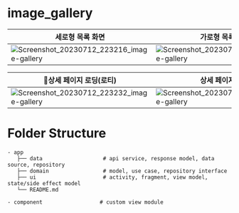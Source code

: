 # image_gallery

세로형 목록 화면 | 가로형 목록 화면
---| ---|
![Screenshot_20230712_223216_image-gallery](https://github.com/binhyul/image_gallery/assets/33985795/7e309192-ad24-4392-aab0-7843db3330ff) | ![Screenshot_20230712_223225_image-gallery](https://github.com/binhyul/image_gallery/assets/33985795/b8b964c7-b6e7-47b7-87bc-0c6f7072d39e)


상세 페이지 로딩(로티) | 상세 페이지 화면
---| ---|
![Screenshot_20230712_223232_image-gallery](https://github.com/binhyul/image_gallery/assets/33985795/c58fe177-aa6c-4152-8d4e-6597529e16b6)| ![Screenshot_20230712_223234_image-gallery](https://github.com/binhyul/image_gallery/assets/33985795/58d275da-01b5-4038-bc6e-8b1c8175fc31)



Folder Structure
============================

    - app
       ├── data                   # api service, response model, data source, repository
       ├── domain                 # model, use case, repository interface
       ├── ui                     # activity, fragment, view model, state/side effect model
       └── README.md
    
    - component                  # custom view module

   
